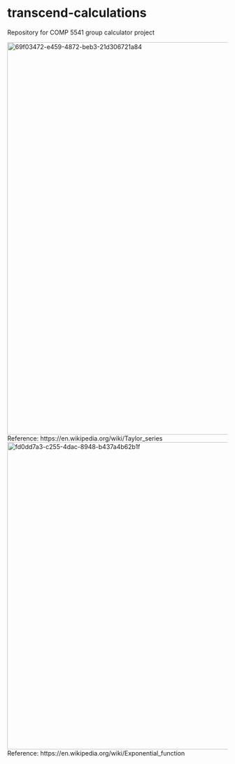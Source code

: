 # transcend-calculations
Repository for COMP 5541 group calculator project

<img width="895" alt="69f03472-e459-4872-beb3-21d306721a84" src="https://cloud.githubusercontent.com/assets/16963017/13230431/5b652d10-d973-11e5-8eb4-44812b4eb575.png">
Reference: 
https://en.wikipedia.org/wiki/Taylor_series


<img width="701" alt="fd0dd7a3-c255-4dac-8948-b437a4b62b1f" src="https://cloud.githubusercontent.com/assets/16963017/13230509/a597b934-d973-11e5-9912-9ac05c630571.png">
Reference:
https://en.wikipedia.org/wiki/Exponential_function

